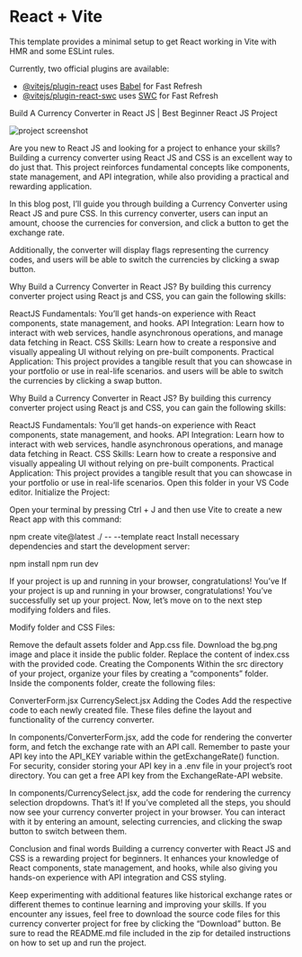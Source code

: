 # React + Vite

This template provides a minimal setup to get React working in Vite with HMR and some ESLint rules.

Currently, two official plugins are available:

- [@vitejs/plugin-react](https://github.com/vitejs/vite-plugin-react/blob/main/packages/plugin-react/README.md) uses [Babel](https://babeljs.io/) for Fast Refresh
- [@vitejs/plugin-react-swc](https://github.com/vitejs/vite-plugin-react-swc) uses [SWC](https://swc.rs/) for Fast Refresh





Build A Currency Converter in React JS | Best Beginner React JS Project

![project screenshot](https://github.com/abigail-paull/Currency-Converter-Project/upload/main)


Are you new to React JS and looking for a project to enhance your skills? Building a currency converter using React JS and CSS is an excellent way to do just that. This project reinforces fundamental concepts like components, state management, and API integration, while also providing a practical and rewarding application.

In this blog post, I’ll guide you through building a Currency Converter using React JS and pure CSS. In this currency converter, users can input an amount, choose the currencies for conversion, and click a button to get the exchange rate.

Additionally, the converter will display flags representing the currency codes,
and users will be able to switch the currencies by clicking a swap button.

Why Build a Currency Converter in React JS?
By building this currency converter project using React js and CSS, you can gain the following skills:

ReactJS Fundamentals: You’ll get hands-on experience with React components, state management, and hooks.
API Integration: Learn how to interact with web services, handle asynchronous operations, and manage data fetching in React.
CSS Skills: Learn how to create a responsive and visually appealing UI without relying on pre-built components.
Practical Application: This project provides a tangible result that you can showcase in your portfolio or use in real-life scenarios.
and users will be able to switch the currencies by clicking a swap button.

Why Build a Currency Converter in React JS?
By building this currency converter project using React js and CSS, you can gain the following skills:

ReactJS Fundamentals: You’ll get hands-on experience with React components, state management, and hooks.
API Integration: Learn how to interact with web services, handle asynchronous operations, and manage data fetching in React.
CSS Skills: Learn how to create a responsive and visually appealing UI without relying on pre-built components.
Practical Application: This project provides a tangible result that you can showcase in your portfolio or use in real-life scenarios.
Open this folder in your VS Code editor.
Initialize the Project:

Open your terminal by pressing Ctrl + J and then use Vite to create a new React app with this command:

npm create vite@latest ./ -- --template react
Install necessary dependencies and start the development server:

npm install
npm run dev



If your project is up and running in your browser, congratulations! You’ve If your project is up and running in your browser, congratulations! You’ve successfully set up your project. Now, let’s move on to the next step modifying folders and files.

Modify folder and CSS Files:

Remove the default assets folder and App.css file.
Download the bg.png image and place it inside the public folder.
Replace the content of index.css with the provided code.
Creating the Components
Within the src directory of your project, organize your files by creating a “components” folder. Inside the components folder, create the following files:

ConverterForm.jsx
CurrencySelect.jsx
Adding the Codes
Add the respective code to each newly created file. These files define the layout and functionality of the currency converter.

In components/ConverterForm.jsx, add the code for rendering the converter form, and fetch the exchange rate with an API call.
Remember to paste your API key into the API_KEY variable within the getExchangeRate() function. For security, consider storing your API key in a .env file in your project’s root directory. You can get a free API key from the ExchangeRate-API website.

In components/CurrencySelect.jsx, add the code for rendering the currency selection dropdowns.
That’s it! If you’ve completed all the steps, you should now see your currency converter project in your browser. You can interact with it by entering an amount, selecting currencies, and clicking the swap button to switch between them.

Conclusion and final words
Building a currency converter with React JS and CSS is a rewarding project for beginners. It enhances your knowledge of React components, state management, and hooks, while also giving you hands-on experience with API integration and CSS styling.

Keep experimenting with additional features like historical exchange rates or different themes to continue learning and improving your skills.
If you encounter any issues, feel free to download the source code files for this currency converter project for free by clicking the “Download” button. Be sure to read the README.md file included in the zip for detailed instructions on how to set up and run the project.

